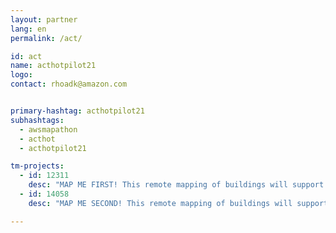 ```yaml
---
layout: partner
lang: en
permalink: /act/

id: act
name: acthotpilot21
logo: 
contact: rhoadk@amazon.com


primary-hashtag: acthotpilot21
subhashtags:
  - awsmapathon
  - acthot
  - acthotpilot21

tm-projects:
  - id: 12311
    desc: "MAP ME FIRST! This remote mapping of buildings will support the identification and characterization of settlements, as well as the implementation of planned activities and largely the generation of data for humanitarian activities."
  - id: 14058
    desc: "MAP ME SECOND! This remote mapping of buildings will support the identification and characterization of settlements, as well as the implementation of planned activities and largely the generation of data for humanitarian activities."

---
```

